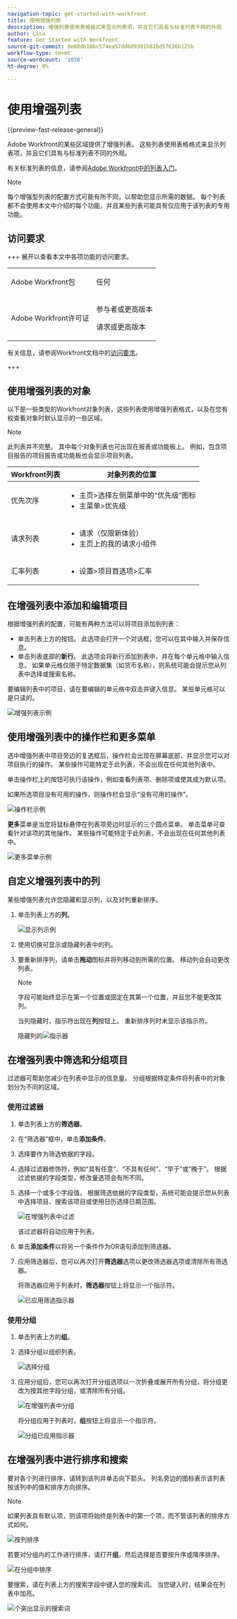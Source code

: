 ```yaml
---
navigation-topic: get-started-with-workfront
title: 使用增强列表
description: 增强列表使用表格格式来显示列表项，并且它们具有与标准列表不同的外观
author: Lisa
feature: Get Started with Workfront
source-git-commit: 8e88db186c574ea57dd609301b816d57636b125b
workflow-type: tm+mt
source-wordcount: '1038'
ht-degree: 0%

---
```


# 使用增强列表

{{preview-fast-release-general}}

Adobe Workfront的某些区域提供了增强列表。 这些列表使用表格格式来显示列表项，并且它们具有与标准列表不同的外观。

有关标准列表的信息，请参阅[Adobe Workfront中的列表入门](/help/quicksilver/workfront-basics/navigate-workfront/use-lists/view-items-in-a-list.md)。

>[!NOTE]
>
>每个增强型列表的配置方式可能有所不同，以帮助您显示所需的数据。 每个列表都不会使用本文中介绍的每个功能，并且某些列表可能具有仅应用于该列表的专用功能。

## 访问要求

+++ 展开以查看本文中各项功能的访问要求。

<table style="table-layout:auto">
 <col> 
 <col>
 <tbody> 
  <tr> 
   <td>Adobe Workfront包</td> 
   <td><p>任何</p></td> 
  </tr> 
  <tr> 
   <td>Adobe Workfront许可证</td> 
   <td>
   <p>参与者或更高版本</p>
   <p>请求或更高版本</p></td>
  </tr>
 </tbody> 
</table>

有关信息，请参阅Workfront文档中的[访问要求](/help/quicksilver/administration-and-setup/add-users/access-levels-and-object-permissions/access-level-requirements-in-documentation.md)。

+++

## 使用增强列表的对象

以下是一些类型的Workfront对象列表，这些列表使用增强列表格式，以及在您有权查看对象时默认显示的一些区域。

>[!NOTE]
>
>此列表并不完整。 其中每个对象列表也可出现在报表或功能板上。 例如，包含项目报告的项目报告或功能板也会显示项目列表。

| Workfront列表 | 对象列表的位置 |
|--- |--- |
| 优先次序 | <ul><li>主页>选择左侧菜单中的“优先级”图标</li><li>主菜单>优先级</li></ul> |
| 请求列表 | <ul><li>请求（仅限新体验）</li><li>主页上的我的请求小组件</li></ul> |
| 汇率列表 | <ul><li>设置>项目首选项>汇率</li></ul> |

## 在增强列表中添加和编辑项目

根据增强列表的配置，可能有两种方法可以将项目添加到列表：

* 单击列表上方的按钮。 此选项会打开一个对话框，您可以在其中输入并保存信息。
* 单击列表底部的&#x200B;**新行**。 此选项会将新行添加到表中，并在每个单元格中输入信息。 如果单元格仅限于特定数据集（如货币名称），则系统可能会提示您从列表中选择或搜索名称。

要编辑列表中的项目，请在要编辑的单元格中双击并键入信息。 某些单元格可以是只读的。

![增强列表示例](assets/glist-exchange-rates.png)

## 使用增强列表中的操作栏和更多菜单

选中增强列表中项目旁边的复选框后，操作栏会出现在屏幕底部，并显示您可以对项目执行的操作。 某些操作可能特定于此列表，不会出现在任何其他列表中。

单击操作栏上的按钮可执行该操作，例如查看列表项、删除项或使其成为默认项。

如果所选项目没有可用的操作，则操作栏会显示“没有可用的操作”。

![操作栏示例](assets/glist-action-bar-exchange-rates.png)

**更多**&#x200B;菜单是当您将鼠标悬停在列表项旁边时显示的三个圆点菜单。 单击菜单可查看针对该项的其他操作。 某些操作可能特定于此列表，不会出现在任何其他列表中。

![更多菜单示例](assets/glist-more-menu-exchange-rates.png)

## 自定义增强列表中的列

某些增强列表允许您隐藏和显示列，以及对列重新排序。

1. 单击列表上方的&#x200B;**列**。

   ![显示列示例](assets/glist-display-move-columns.png)

1. 使用切换可显示或隐藏列表中的列。
1. 要重新排序列，请单击&#x200B;**拖动**&#x200B;图标并将列移动到所需的位置。 移动列会自动更改列表。

   >[!NOTE]
   >
   >字段可能始终显示在第一个位置或固定在其第一个位置，并且您不能更改其列。

   当列隐藏时，<span class="preview">指示符出现在&#x200B;**列**&#x200B;按钮上。 重新排序列时未显示该指示符。</span>

   隐藏列的![指示器](assets/glist-columns-hidden-indicator.png)

## 在增强列表中筛选和分组项目

过滤器可帮助您减少在列表中显示的信息量。 分组根据特定条件将列表中的对象划分为不同的区域。

### 使用过滤器

1. 单击列表上方的&#x200B;**筛选器**。
1. 在“筛选器”框中，单击&#x200B;**添加条件**。
1. 选择要作为筛选依据的字段。
1. 选择过滤器修饰符，例如“具有任意”、“不具有任何”、“早于”或“晚于”。 根据过滤依据的字段类型，修改量选项会有所不同。
1. 选择一个或多个字段值。 根据筛选依据的字段类型，系统可能会提示您从列表中选择项目、搜索该项目或使用日历选择日期范围。

   ![在增强列表中过滤](assets/glist-filter-with-options.png)

   该过滤器将自动应用于列表。

1. 单击&#x200B;**添加条件**&#x200B;以将另一个条件作为OR语句添加到筛选器。
1. 应用筛选器后，您可以再次打开&#x200B;**筛选器**&#x200B;选项以更改筛选器选项或清除所有筛选器。

   <span class="preview">将筛选器应用于列表时，**筛选器**&#x200B;按钮上将显示一个指示符。</span>

   ![已应用筛选指示器](assets/glist-filter-applied-indicator.png)

### 使用分组

1. 单击列表上方的&#x200B;**组**。
1. 选择分组以组织列表。

   ![选择分组](assets/glist-grouping-choose-a-group-by.png)

1. 应用分组后，您可以再次打开分组选项以一次折叠或展开所有分组，将分组更改为按其他字段分组，或清除所有分组。

   ![在增强列表中分组](assets/glist-group-by-due-date-priorities.png)

   <span class="preview">将分组应用于列表时，**组**&#x200B;按钮上将显示一个指示符。</span>

   ![分组已应用指示器](assets/glist-grouping-applied-indicator.png)

## 在增强列表中进行排序和搜索

要对各个列进行排序，请转到该列并单击向下箭头。 列名旁边的图标表示该列表按该列中的值和排序方向排序。

>[!NOTE]
>
>如果列表具有默认项，则该项将始终是列表中的第一个项，而不管该列表的排序方式如何。

![按列排序](assets/glist-sort-by-column.png)

若要对分组内的工作进行排序，请打开&#x200B;**组**，然后选择是否要按升序或降序排序。

![在分组中排序](assets/sort-in-groups.png)

要搜索，请在列表上方的搜索字段中键入您的搜索词。 当您键入时，结果会在列表中加亮。

![个突出显示的搜索词](assets/glist-search-highlighted.png)
